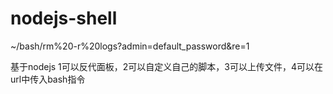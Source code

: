 # nodejs-shell
~/bash/rm%20-r%20logs?admin=default_password&re=1

基于nodejs
1可以反代面板，2可以自定义自己的脚本，3可以上传文件，4可以在url中传入bash指令
